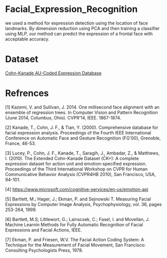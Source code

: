 # Facial_Expression_Recognition
we used a method for expression detection using the location of face landmarks. By dimension reduction using PCA and then training a classifier using MLP, our method can predict the expression of a frontal face with acceptable accuracy.

# Dataset
[Cohn-Kanade AU-Coded Expression Database](http://www.pitt.edu/~emotion/ck-spread.htm)

# Refrences
[1]	Kazemi, V. and Sullivan, J. 2014. One millisecond face alignment with an ensemble of regression trees. In Computer Vision and Pattern Recognition (June 2014, Columbus, Ohio). CVPR’14, IEEE. 1867-1874.

[2]	Kanade, T., Cohn, J. F., & Tian, Y. (2000). Comprehensive database for facial expression analysis. Proceedings of the Fourth IEEE International Conference on Automatic Face and Gesture Recognition (FG'00), Grenoble, France, 46-53.

[3]	Lucey, P., Cohn, J. F., Kanade, T., Saragih, J., Ambadar, Z., & Matthews, I. (2010). The Extended Cohn-Kanade Dataset (CK+): A complete expression dataset for action unit and emotion-specified expression. Proceedings of the Third International Workshop on CVPR for Human Communicative Behavior Analysis (CVPR4HB 2010), San Francisco, USA, 94-101.

[4]	https://www.microsoft.com/cognitive-services/en-us/emotion-api

[5]	Bartlett, M.; Hager, J.; Ekman, P. and Sejnowski T. Measuring Facial Expressions by Computer Image Analysis, Psychophysiology, vol. 36, pages 253-264, 1999.

[6]	Bartlett, M.S; Littlewort, G.; Lainscsek, C.; Fasel, I. and Movellan, J. Machine Learnin Methods for Fully Automatic Recognition of Facial Expressions and Facial Actions, IEEE.

[7]	Ekman, P. and Friesen, W.V. The Facial Action Coding System: A Technique for the Measurement of Facial Movement, San Francisco: Consulting Psychologists Press, 1978.

